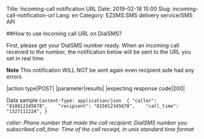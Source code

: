 Title: Incoming-call notification URL
Date: 2019-02-18 15:00
Slug: incoming-call-notification-url
Lang: en
Category: EZSMS:SMS delivery service/SMS API

##How to use Incoming call URL on DialSMS?

First, please get your DialSMS number ready.
When an incoming call received to the number, the notification below will be sent to the URL you set in real time. 

**Note**
This notification WILL NOT be sent again even recipient side had any errors.

|action type|POST|
|parameter|results|
|expecting response code|200|

Data sample
`Content-Type: application/json 
{
  "caller": "818012345678",   
  "recipient": "815012345678",   
  "call_time": "1327111224",
 }`
 
 _caller: Phone number that made the call_
 _recipient: DialSMS number you subscribed_
 _call_time: Time of the call receipt, in unix standard time format_
   

